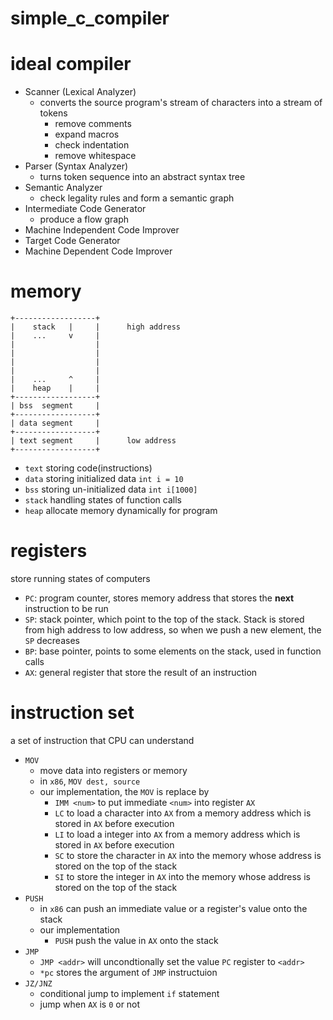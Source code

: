 # simple_c_compiler

# ideal compiler

- Scanner (Lexical Analyzer)
	- converts the source program's stream of characters into a stream of tokens
		- remove comments
		- expand macros
		- check indentation
		- remove whitespace
- Parser (Syntax Analyzer)
	- turns token sequence into an abstract syntax tree
- Semantic Analyzer
	- check legality rules and form a semantic graph
- Intermediate Code Generator
	- produce a flow graph
- Machine Independent Code Improver
- Target Code Generator
- Machine Dependent Code Improver

# memory

```
+------------------+
|    stack   |     |      high address
|    ...     v     |
|                  |
|                  |
|                  |
|                  |
|    ...     ^     |
|    heap    |     |
+------------------+
| bss  segment     |
+------------------+
| data segment     |
+------------------+
| text segment     |      low address
+------------------+
```

- `text` storing code(instructions)
- `data` storing initialized data `int i = 10`
- `bss` storing un-initialized data `int i[1000]`
- `stack` handling states of function calls
- `heap` allocate memory dynamically for program

# registers

store running states of computers
- `PC`: program counter, stores memory address that stores the **next** instruction to be run
- `SP`: stack pointer, which point to the top of the stack. Stack is stored from high address to low address, so when we push a new element, the `SP` decreases
- `BP`: base pointer, points to some elements on the stack, used in function calls
- `AX`: general register that store the result of an instruction

# instruction set

a set of instruction that CPU can understand

- `MOV`
	- move data into registers or memory
	- in `x86`, `MOV dest, source`
	- our implementation, the `MOV` is replace by
		- `IMM <num>` to put immediate `<num>` into register `AX`
		- `LC` to load a character into `AX` from a memory address which is stored in `AX` before execution
		- `LI` to load a integer into `AX` from a memory address which is stored in `AX` before execution
		- `SC` to store the character in `AX` into the memory whose address is stored on the top of the stack
		- `SI` to store the integer in `AX` into the memory whose address is stored on the top of the stack
- `PUSH`
	- in `x86` can push an immediate value or a register's value onto the stack
	- our implementation
		- `PUSH` push the value in `AX` onto the stack
- `JMP`
	- `JMP <addr>` will uncondtionally set the value `PC` register to `<addr>`
	- `*pc` stores the argument of `JMP` instructuion
- `JZ/JNZ`
	- conditional jump to implement `if` statement
	- jump when `AX` is `0` or not
